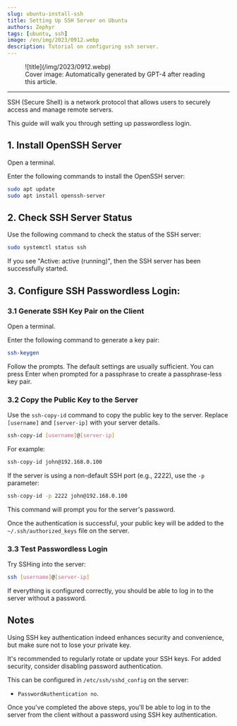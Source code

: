 ```yaml
---
slug: ubuntu-install-ssh
title: Setting Up SSH Server on Ubuntu
authors: Zephyr
tags: [ubuntu, ssh]
image: /en/img/2023/0912.webp
description: Tutorial on configuring ssh server.
---
```


<figure>
![title](/img/2023/0912.webp)
<figcaption>Cover image: Automatically generated by GPT-4 after reading this article.</figcaption>
</figure>

---

SSH (Secure Shell) is a network protocol that allows users to securely access and manage remote servers.

<!-- truncate -->

This guide will walk you through setting up passwordless login.

## 1. Install OpenSSH Server

Open a terminal.

Enter the following commands to install the OpenSSH server:

```bash
sudo apt update
sudo apt install openssh-server
```

## 2. Check SSH Server Status

Use the following command to check the status of the SSH server:

```bash
sudo systemctl status ssh
```

If you see "Active: active (running)", then the SSH server has been successfully started.

## 3. Configure SSH Passwordless Login:

### 3.1 Generate SSH Key Pair on the Client

Open a terminal.

Enter the following command to generate a key pair:

```bash
ssh-keygen
```

Follow the prompts. The default settings are usually sufficient. You can press Enter when prompted for a passphrase to create a passphrase-less key pair.

### 3.2 Copy the Public Key to the Server

Use the `ssh-copy-id` command to copy the public key to the server. Replace `[username]` and `[server-ip]` with your server details.

```bash
ssh-copy-id [username]@[server-ip]
```

For example:

```bash
ssh-copy-id john@192.168.0.100
```

If the server is using a non-default SSH port (e.g., 2222), use the `-p` parameter:

```bash
ssh-copy-id -p 2222 john@192.168.0.100
```

This command will prompt you for the server's password.

Once the authentication is successful, your public key will be added to the `~/.ssh/authorized_keys` file on the server.

### 3.3 Test Passwordless Login

Try SSHing into the server:

```bash
ssh [username]@[server-ip]
```

If everything is configured correctly, you should be able to log in to the server without a password.

## Notes

Using SSH key authentication indeed enhances security and convenience, but make sure not to lose your private key.

It's recommended to regularly rotate or update your SSH keys. For added security, consider disabling password authentication.

This can be configured in `/etc/ssh/sshd_config` on the server:

- `PasswordAuthentication no`.

Once you've completed the above steps, you'll be able to log in to the server from the client without a password using SSH key authentication.
